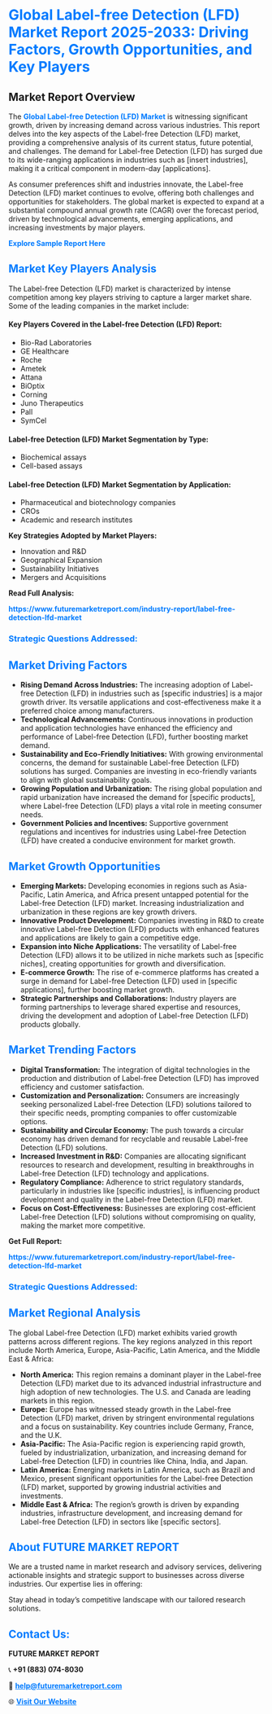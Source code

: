 <h1 style="color: #007BFF;">Global Label-free Detection (LFD) Market Report 2025-2033: Driving Factors, Growth Opportunities, and Key Players</h1>

<section id="overview">
<h2>Market Report Overview</h2>
<p>The <a href="https://www.futuremarketreport.com/industry-report/label-free-detection-lfd-market" style="color: #007BFF; text-decoration: none;"><strong>Global Label-free Detection (LFD) Market</strong></a> is witnessing significant growth, driven by increasing demand across various industries. This report delves into the key aspects of the Label-free Detection (LFD) market, providing a comprehensive analysis of its current status, future potential, and challenges. The demand for Label-free Detection (LFD) has surged due to its wide-ranging applications in industries such as [insert industries], making it a critical component in modern-day [applications].</p>
<p>As consumer preferences shift and industries innovate, the Label-free Detection (LFD) market continues to evolve, offering both challenges and opportunities for stakeholders. The global market is expected to expand at a substantial compound annual growth rate (CAGR) over the forecast period, driven by technological advancements, emerging applications, and increasing investments by major players.</p>
</section>

<section id="overview">
<p><a href="https://www.futuremarketreport.com/request-sample/reportId=107410" style="color: #007BFF; text-decoration: none;"><strong>Explore Sample Report Here</strong></a></p>
</section>

<section id="key-players">
<h2 style="color: #007BFF;">Market Key Players Analysis</h2>
<p>The Label-free Detection (LFD) market is characterized by intense competition among key players striving to capture a larger market share. Some of the leading companies in the market include:</p>
<h4>Key Players Covered in the Label-free Detection (LFD) Report:</h4>
<ul><li>Bio-Rad Laboratories</li><li>GE Healthcare</li><li>Roche</li><li>Ametek</li><li>Attana</li><li>BiOptix</li><li>Corning</li><li>Juno Therapeutics</li><li>Pall</li><li>SymCel</li></ul>
<h4>Label-free Detection (LFD) Market Segmentation by Type:</h4>
<ul><li>Biochemical assays</li><li>Cell-based assays</li></ul>

<h4>Label-free Detection (LFD) Market Segmentation by Application:</h4>
<ul><li>Pharmaceutical and biotechnology companies</li><li>CROs</li><li>Academic and research institutes</li></ul>
<p><strong>Key Strategies Adopted by Market Players:</strong></p>
<ul>
<li>Innovation and R&D</li>
<li>Geographical Expansion</li>
<li>Sustainability Initiatives</li>
<li>Mergers and Acquisitions</li>
</ul>
</section>

<section>
<p><strong>Read Full Analysis: </strong></p><a href="https://www.futuremarketreport.com/industry-report/label-free-detection-lfd-market" style="color: #007BFF; text-decoration: none;"><strong>https://www.futuremarketreport.com/industry-report/label-free-detection-lfd-market</strong></a>
<h3 style="color: #007BFF;">Strategic Questions Addressed:</h3>
</section>

<section id="driving-factors">
<h2 style="color: #007BFF;">Market Driving Factors</h2>
<ul>
<li><strong>Rising Demand Across Industries:</strong> The increasing adoption of Label-free Detection (LFD) in industries such as [specific industries] is a major growth driver. Its versatile applications and cost-effectiveness make it a preferred choice among manufacturers.</li>
<li><strong>Technological Advancements:</strong> Continuous innovations in production and application technologies have enhanced the efficiency and performance of Label-free Detection (LFD), further boosting market demand.</li>
<li><strong>Sustainability and Eco-Friendly Initiatives:</strong> With growing environmental concerns, the demand for sustainable Label-free Detection (LFD) solutions has surged. Companies are investing in eco-friendly variants to align with global sustainability goals.</li>
<li><strong>Growing Population and Urbanization:</strong> The rising global population and rapid urbanization have increased the demand for [specific products], where Label-free Detection (LFD) plays a vital role in meeting consumer needs.</li>
<li><strong>Government Policies and Incentives:</strong> Supportive government regulations and incentives for industries using Label-free Detection (LFD) have created a conducive environment for market growth.</li>
</ul>
</section>

<section id="growth-opportunities">
<h2 style="color: #007BFF;">Market Growth Opportunities</h2>
<ul>
<li><strong>Emerging Markets:</strong> Developing economies in regions such as Asia-Pacific, Latin America, and Africa present untapped potential for the Label-free Detection (LFD) market. Increasing industrialization and urbanization in these regions are key growth drivers.</li>
<li><strong>Innovative Product Development:</strong> Companies investing in R&D to create innovative Label-free Detection (LFD) products with enhanced features and applications are likely to gain a competitive edge.</li>
<li><strong>Expansion into Niche Applications:</strong> The versatility of Label-free Detection (LFD) allows it to be utilized in niche markets such as [specific niches], creating opportunities for growth and diversification.</li>
<li><strong>E-commerce Growth:</strong> The rise of e-commerce platforms has created a surge in demand for Label-free Detection (LFD) used in [specific applications], further boosting market growth.</li>
<li><strong>Strategic Partnerships and Collaborations:</strong> Industry players are forming partnerships to leverage shared expertise and resources, driving the development and adoption of Label-free Detection (LFD) products globally.</li>
</ul>
</section>

<section id="trending-factors">
<h2 style="color: #007BFF;">Market Trending Factors</h2>
<ul>
<li><strong>Digital Transformation:</strong> The integration of digital technologies in the production and distribution of Label-free Detection (LFD) has improved efficiency and customer satisfaction.</li>
<li><strong>Customization and Personalization:</strong> Consumers are increasingly seeking personalized Label-free Detection (LFD) solutions tailored to their specific needs, prompting companies to offer customizable options.</li>
<li><strong>Sustainability and Circular Economy:</strong> The push towards a circular economy has driven demand for recyclable and reusable Label-free Detection (LFD) solutions.</li>
<li><strong>Increased Investment in R&D:</strong> Companies are allocating significant resources to research and development, resulting in breakthroughs in Label-free Detection (LFD) technology and applications.</li>
<li><strong>Regulatory Compliance:</strong> Adherence to strict regulatory standards, particularly in industries like [specific industries], is influencing product development and quality in the Label-free Detection (LFD) market.</li>
<li><strong>Focus on Cost-Effectiveness:</strong> Businesses are exploring cost-efficient Label-free Detection (LFD) solutions without compromising on quality, making the market more competitive.</li>
</ul>
</section>

<section>
<p><strong>Get Full Report: </strong></p><a href="https://www.futuremarketreport.com/industry-report/label-free-detection-lfd-market" style="color: #007BFF; text-decoration: none;"><strong>https://www.futuremarketreport.com/industry-report/label-free-detection-lfd-market</strong></a>
<h3 style="color: #007BFF;">Strategic Questions Addressed:</h3>
</section>


<section id="regional-analysis">
<h2 style="color: #007BFF;">Market Regional Analysis</h2>
<p>The global Label-free Detection (LFD) market exhibits varied growth patterns across different regions. The key regions analyzed in this report include North America, Europe, Asia-Pacific, Latin America, and the Middle East & Africa:</p>
<ul>
<li><strong>North America:</strong> This region remains a dominant player in the Label-free Detection (LFD) market due to its advanced industrial infrastructure and high adoption of new technologies. The U.S. and Canada are leading markets in this region.</li>
<li><strong>Europe:</strong> Europe has witnessed steady growth in the Label-free Detection (LFD) market, driven by stringent environmental regulations and a focus on sustainability. Key countries include Germany, France, and the U.K.</li>
<li><strong>Asia-Pacific:</strong> The Asia-Pacific region is experiencing rapid growth, fueled by industrialization, urbanization, and increasing demand for Label-free Detection (LFD) in countries like China, India, and Japan.</li>
<li><strong>Latin America:</strong> Emerging markets in Latin America, such as Brazil and Mexico, present significant opportunities for the Label-free Detection (LFD) market, supported by growing industrial activities and investments.</li>
<li><strong>Middle East & Africa:</strong> The region’s growth is driven by expanding industries, infrastructure development, and increasing demand for Label-free Detection (LFD) in sectors like [specific sectors].</li>
</ul>
</section>

<footer>
<h2 style="color: #007BFF;">About FUTURE MARKET REPORT</h2>
<p>We are a trusted name in market research and advisory services, delivering actionable insights and strategic support to businesses across diverse industries. Our expertise lies in offering:</p>

<p>Stay ahead in today’s competitive landscape with our tailored research solutions.</p>

<h2 style="color: #007BFF;">Contact Us:</h2>
<p><strong>FUTURE MARKET REPORT</strong></p>
<p>📞 <strong>+91 (883) 074-8030</strong></p>
<p>📧 <strong><a href="mailto:help@futuremarketreport.com" style="color: #007BFF;">help@futuremarketreport.com</a></strong></p>
<p>🌐 <strong><a href="https://www.futuremarketreport.com/" style="color: #007BFF;">Visit Our Website</a></strong></p>
</footer>